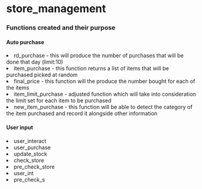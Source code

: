 # store_management


### Functions created and their purpose

#### Auto purchase

<li>
rd_purchase - this will produce the number of purchases that will be done that day (limit:10)
</li>

<li>
item_purchase - this function returns a list of items that will be purchased picked at random
</li>

<li>
final_price - this function will the produce the number bought for each of the items
</li>

<li>
item_limit_purchase - adjusted function which will take into consideration the limit set for each item to be purchased
</li>

<li>
new_item_purchase - this function will be able to detect the category of the item purchased and record it alongside other information
</li>

#### User input

<li>user_interact</li>
<li>user_purchase</li>
<li>update_stock</li>
<li>check_store</li>
<li>pre_check_store</li>
<li>user_int</li>
<li>pre_check_s</li>
